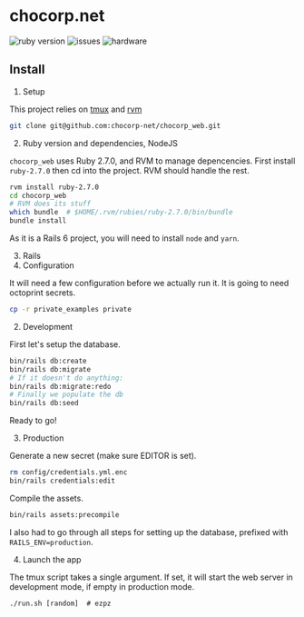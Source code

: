 # chocorp.net

![ruby version](https://img.shields.io/badge/Ruby%20version-2.7.0-red)
![issues](https://img.shields.io/github/issues/chocorp-net/chocorp_web)
![hardware](https://img.shields.io/badge/Raspberry%20PI%204-cd2355)

## Install

1. Setup

This project relies on [tmux](https://github.com/tmux/tmux) and [rvm](https://rvm.io/)

```bash
git clone git@github.com:chocorp-net/chocorp_web.git
```
2. Ruby version and dependencies, NodeJS

`chocorp_web` uses Ruby 2.7.0, and RVM to manage depencencies. First install `ruby-2.7.0` then cd into the project. RVM should handle the rest.

```bash
rvm install ruby-2.7.0
cd chocorp_web
# RVM does its stuff
which bundle  # $HOME/.rvm/rubies/ruby-2.7.0/bin/bundle
bundle install
```

As it is a Rails 6 project, you will need to install `node` and `yarn`.


3. Rails
  1. Configuration

It will need a few configuration before we actually run it. It is going to need octoprint secrets.

```bash
cp -r private_examples private
```

  2. Development

First let's setup the database.

```bash
bin/rails db:create
bin/rails db:migrate
# If it doesn't do anything:
bin/rails db:migrate:redo
# Finally we populate the db
bin/rails db:seed
```

Ready to go!

  3. Production

Generate a new secret (make sure EDITOR is set).

```bash
rm config/credentials.yml.enc
bin/rails credentials:edit
```

Compile the assets.

```bash
bin/rails assets:precompile
```

I also had to go through all steps for setting up the database, prefixed with `RAILS_ENV=production`.

4. Launch the app

The tmux script takes a single argument. If set, it will start the web server in development mode, if empty in production mode.

`./run.sh [random]  # ezpz`
